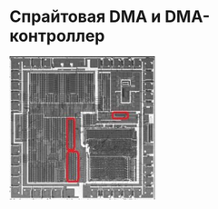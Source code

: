 # Спрайтовая DMA и DMA-контроллер

![apu_locator_dma](/BreakingNESWiki/imgstore/apu/apu_locator_dma.jpg)
